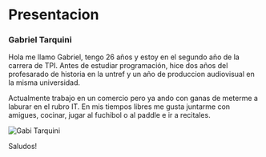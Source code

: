 # Presentacion

### **Gabriel Tarquini**

Hola me llamo Gabriel, tengo 26 años y estoy en el segundo año de la carrera de TPI.
Antes de estudiar programación, hice dos años del profesarado de historia en la untref y un año de produccion audiovisual en la misma universidad.

Actualmente trabajo en un comercio pero ya ando con ganas de meterme a laburar en el rubro IT.
En mis tiempos libres me gusta juntarme con amigues, cocinar, jugar al fuchibol o al paddle e ir a recitales.

![Gabi Tarquini](https://github.com/algo1unsam/presentaciontp0-gabitarquini/assets/117951173/bd288af0-d73b-4b90-89d0-efdf689c6eb6)

Saludos!
